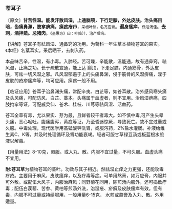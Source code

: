 ### 苍耳子

〔原文〕**甘苦性温。能发汗散风湿，上通脑项，下行足膝，外达皮肤。治头痛目暗，齿痛鼻渊，肢挛痹痛，瘰疬疮疖**，<small>采根叶熬，名万应膏</small>。**遍身瘙痒**。<small>做浴汤佳</small>。**去刺，酒拌蒸。忌猪肉**。<small>《圣惠方》曰：叶捣汁，治产后痢。</small>

【讲解】苍耳子有祛风湿、通鼻窍的功用。为菊科一年生草本植物苍耳的果实。《本经》名葈耳实。采后晒干，去刺入药。

本品味苦辛，性温，有小毒。入肺经。苦可燥，辛能散，温能通，故有通鼻窍，祛风湿，止痛之功。长于疏散宣通，能上达
巅顶，下走足膝，内通筋骨，外达皮肤，可祛一切风湿之邪。凡风湿郁遏于上的头痛鼻渊，侵于筋骨的风湿痹痛，淫于皮肤的疮疹瘙痒等，均可应用。瘰疬一般不用。

【临证应用】苍耳子治鼻渊头痛，常配辛夷、白芷等，如苍耳散。治外感风寒头痛及头风痛，可配防风、白芷、藁本。头痛属于血虚者，则不宜用。治风湿痹痛，四肢拘挛等证，可配威灵仙、苍术、桂枝、川芎等祛风湿、活血药。

苍耳全草有毒，尤以果实、芽为最，且鲜者较干者毒大。如不慎中毒,可产生头晕头痛，恶心呕吐，腹痛腹泻，黄疸等证，乃至昏迷惊厥，导致死亡。故不宜过量或久服。中毒处理，现代医学用髙锰酸钾洗胃，或服泻药，2%盐水灌肠。补液给维生素C、K等，并及时处理循环及肾功能衰竭。轻者可服甘草绿豆汤或板蓝根水煎液以解毒。

【用量用法】8-10克，煎服。或入丸、散。内服不宜过量，不可久服。血虚头痛不宜用。

**附:苍耳草**为植物苍耳的茎叶。功效与其子相近。然祛湿止痒之力更强，还能攻毒疗疮。主要用于麻风，皮肤瘙痒，以及疔毒等症。可单用熬膏，如万应膏，内服并可外敷。或配伍大风子，内服治麻风；同野菊花同用，除煎汤内服外，还可捣敷疔毒；配伍白蒺藜、苦参、黄柏等煎汤外洗，治湿疮、疥癣及皮肤瘙痒有效。但有毒，内服不可过量或持续服用，一般用量6-15克，
水煎或熬膏及入丸、散。外用适量。
